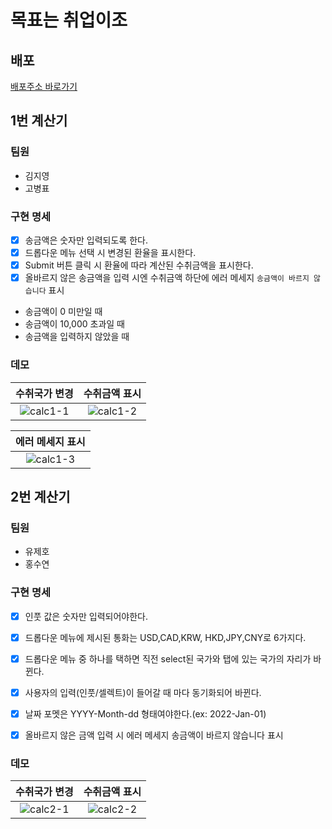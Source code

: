 # 목표는 취업이조

## 배포

[배포주소 바로가기](http://pleasedoit.s3.ap-northeast-2.amazonaws.com/index.html)

## 1번 계산기

### 팀원

- 김지영
- 고병표

### 구현 명세

- [x] 송금액은 숫자만 입력되도록 한다.
- [x] 드롭다운 메뉴 선택 시 변경된 환율을 표시한다.
- [x] Submit 버튼 클릭 시 환율에 따라 계산된 수취금액을 표시한다.
- [x] 올바르지 않은 송금액을 입력 시엔 수취금액 하단에 에러 메세지 `송금액이 바르지 않습니다` 표시
- 송금액이 0 미만일 때
- 송금액이 10,000 초과일 때
- 송금액을 입력하지 않았을 때

### 데모

| **수취국가 변경**  | **수취금액 표시**  |
| :----------------: | :----------------: |
| ![calc1-1](https://user-images.githubusercontent.com/78653426/151078220-7c81556f-7e54-4c80-bf01-1b832e2c62e1.gif) | ![calc1-2](https://user-images.githubusercontent.com/78653426/151078226-5dd02a14-63d0-4113-b706-fc1abd9ccf40.gif) |

| **에러 메세지 표시** |
| :------------------: |
| ![calc1-3](https://user-images.githubusercontent.com/78653426/151078235-27e23f20-31f8-4815-8a35-e9d37a963ac2.gif) |

## 2번 계산기

### 팀원

- 유제호
- 홍수연

### 구현 명세

- [x] 인풋 값은 숫자만 입력되어야한다.
- [x] 드롭다운 메뉴에 제시된 통화는 USD,CAD,KRW, HKD,JPY,CNY로 6가지다.
- [x] 드롭다운 메뉴 중 하나를 택하면 직전 select된 국가와 탭에 있는 국가의 자리가 바뀐다.
- [x] 사용자의 입력(인풋/셀렉트)이 들어갈 때 마다 동기화되어 바뀐다.
- [x] 날짜 포멧은 YYYY-Month-dd 형태여야한다.(ex: 2022-Jan-01)
- [x] 올바르지 않은 금액 입력 시 에러 메세지 송금액이 바르지 않습니다 표시




### 데모

| **수취국가 변경** |     **수취금액 표시**      |
| :---------------: | :------------------------: |
| ![calc2-1](https://user-images.githubusercontent.com/78653426/151075961-c843ce54-39c5-4963-abdf-7c34cafd41e0.gif) | ![calc2-2](https://user-images.githubusercontent.com/78653426/151075973-3c880218-09a3-49cb-9dec-e7e2ec73eed7.gif) |
